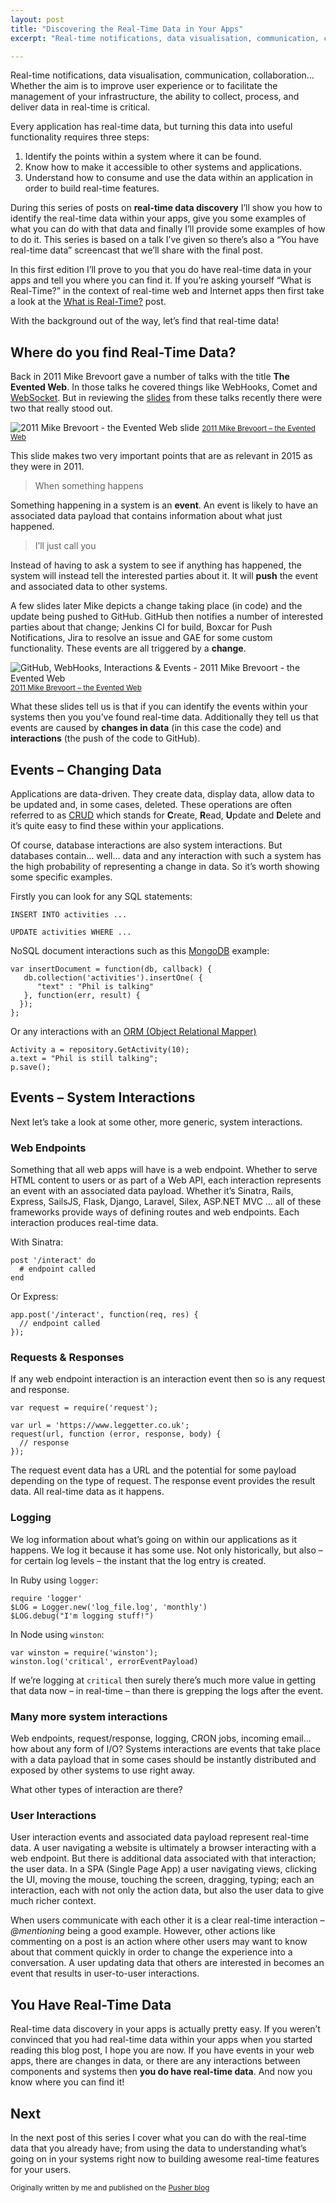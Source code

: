 ```yaml
---
layout: post
title: "Discovering the Real-Time Data in Your Apps"
excerpt: "Real-time notifications, data visualisation, communication, collaboration… Whether the aim is to improve user experience or to facilitate the management of your infrastructure, the ability to collect, process, and deliver data in real-time is critical. Every application has real-time data. In this post I'll cover how to find that real-time data with any application that you build."

---
```


Real-time notifications, data visualisation, communication, collaboration… Whether the aim is to improve user experience or to facilitate the management of your infrastructure, the ability to collect, process, and deliver data in real-time is critical.

Every application has real-time data, but turning this data into useful functionality requires three steps:

1.  Identify the points within a system where it can be found.
2.  Know how to make it accessible to other systems and applications.
3.  Understand how to consume and use the data within an application in order to build real-time features.

During this series of posts on **real-time data discovery** I’ll show you how to identify the real-time data within your apps, give you some examples of what you can do with that data and finally I’ll provide some examples of how to do it. This series is based on a talk I’ve given so there’s also a “You have real-time data” screencast that we’ll share with the final post.

In this first edition I’ll prove to you that you do have real-time data in your apps and tell you where you can find it. If you’re asking yourself “What is Real-Time?” in the context of real-time web and Internet apps then first take a look at the [What is Real-Time?](/2016/04/22/what-is-realtime.html) post.

With the background out of the way, let’s find that real-time data!

## Where do you find Real-Time Data?

Back in 2011 Mike Brevoort gave a number of talks with the title **The Evented Web**. In those talks he covered things like WebHooks, Comet and [WebSocket](https://en.wikipedia.org/wiki/WebSocket). But in reviewing the [slides](http://www.slideshare.net/brevoortm/the-evented-web) from these talks recently there were two that really stood out.

![2011 Mike Brevoort - the Evented Web slide](https://www.leggetter.co.uk/images/call-you-406x300.png)
<small>[2011 Mike Brevoort – the Evented Web](http://www.slideshare.net/brevoortm/the-evented-web)</small>

This slide makes two very important points that are as relevant in 2015 as they were in 2011.

> When something happens

Something happening in a system is an **event**. An event is likely to have an associated data payload that contains information about what just happened.

> I’ll just call you

Instead of having to ask a system to see if anything has happened, the system will instead tell the interested parties about it. It will **push** the event and associated data to other systems.

A few slides later Mike depicts a change taking place (in code) and the update being pushed to GitHub. GitHub then notifies a number of interested parties about that change; Jenkins CI for build, Boxcar for Push Notifications, Jira to resolve an issue and GAE for some custom functionality. These events are all triggered by a **change**.

![GitHub, WebHooks, Interactions & Events - 2011 Mike Brevoort - the Evented Web](https://www.leggetter.co.uk/images/github-webhooks-403x300.png)
<small>[2011 Mike Brevoort – the Evented Web](http://www.slideshare.net/brevoortm/the-evented-web)</small>

What these slides tell us is that if you can identify the events within your systems then you you’ve found real-time data. Additionally they tell us that events are caused by **changes in data** (in this case the code) and **interactions** (the push of the code to GitHub).

## Events – Changing Data

Applications are data-driven. They create data, display data, allow data to be updated and, in some cases, deleted. These operations are often referred to as [CRUD](https://en.wikipedia.org/wiki/Create,_read,_update_and_delete) which stands for **C**reate, **R**ead, **U**pdate and **D**elete and it’s quite easy to find these within your applications.

Of course, database interactions are also system interactions. But databases contain… well… data and any interaction with such a system has the high probability of representing a change in data. So it’s worth showing some specific examples.

Firstly you can look for any SQL statements:

```
INSERT INTO activities ...

UPDATE activities WHERE ...

```

NoSQL document interactions such as this [MongoDB](https://www.mongodb.org) example:

```
var insertDocument = function(db, callback) {
   db.collection('activities').insertOne( {
      "text" : "Phil is talking"
   }, function(err, result) {
  });
};

```

Or any interactions with an [ORM (Object Relational Mapper)](http://en.wikipedia.org/wiki/Object-relational_mapping)

```
Activity a = repository.GetActivity(10);
a.text = "Phil is still talking";
p.save();

```

## Events – System Interactions

Next let’s take a look at some other, more generic, system interactions.

### Web Endpoints

Something that all web apps will have is a web endpoint. Whether to serve HTML content to users or as part of a Web API, each interaction represents an event with an associated data payload. Whether it’s Sinatra, Rails, Express, SailsJS, Flask, Django, Laravel, Silex, ASP.NET MVC … all of these frameworks provide ways of defining routes and web endpoints. Each interaction produces real-time data.

With Sinatra:

```
post '/interact' do
  # endpoint called
end

```

Or Express:

```
app.post('/interact', function(req, res) {
  // endpoint called
});

```

### Requests & Responses

If any web endpoint interaction is an interaction event then so is any request and response.

```
var request = require('request');

var url = 'https://www.leggetter.co.uk';
request(url, function (error, response, body) {
  // response
});

```

The request event data has a URL and the potential for some payload depending on the type of request. The response event provides the result data. All real-time data as it happens.

### Logging

We log information about what’s going on within our applications as it happens. We log it because it has some use. Not only historically, but also – for certain log levels – the instant that the log entry is created.

In Ruby using `logger`:

```
require 'logger'
$LOG = Logger.new('log_file.log', 'monthly')   
$LOG.debug("I'm logging stuff!")

```

In Node using `winston`:

```
var winston = require('winston');
winston.log('critical', errorEventPayload)

```

If we’re logging at `critical` then surely there’s much more value in getting that data now – in real-time – than there is grepping the logs after the event.

### Many more system interactions

Web endpoints, request/response, logging, CRON jobs, incoming email… how about any form of I/O? Systems interactions are events that take place with a data payload that in some cases should be instantly distributed and exposed by other systems to use right away.

What other types of interaction are there?

### User Interactions

User interaction events and associated data payload represent real-time data. A user navigating a website is ultimately a browser interacting with a web endpoint. But there is additional data associated with that interaction; the user data. In a SPA (Single Page App) a user navigating views, clicking the UI, moving the mouse, touching the screen, dragging, typing; each an interaction, each with not only the action data, but also the user data to give much richer context.

When users communicate with each other it is a clear real-time interaction – _@mentioning_ being a good example. However, other actions like commenting on a post is an action where other users may want to know about that comment quickly in order to change the experience into a conversation. A user updating data that others are interested in becomes an event that results in user-to-user interactions.

## You Have Real-Time Data

Real-time data discovery in your apps is actually pretty easy. If you weren’t convinced that you had real-time data within your apps when you started reading this blog post, I hope you are now. If you have events in your web apps, there are changes in data, or there are any interactions between components and systems then **you do have real-time data**. And now you know where you can find it!

## Next

In the next post of this series I cover what you can do with the real-time data that you already have; from using the data to understanding what’s going on in your systems right now to building awesome real-time features for your users.

<small>Originally written by me and published on the [Pusher blog](https://blog.pusher.com/real-time-data-discovery-in-your-apps/)</small>